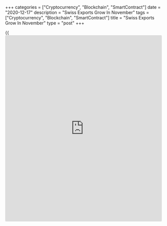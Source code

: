+++
categories = ["Cryptocurrency", "Blockchain", "SmartContract"]
date = "2020-12-17"
description = "Swiss Exports Grow In November"
tags = ["Cryptocurrency", "Blockchain", "SmartContract"]
title = "Swiss Exports Grow In November"
type = "post"
+++

{{<iframe id="large-banner" src="https://www.bounty.group/#slide=22.0" width="100%" height="600" scrolling="no" style="border: 0px solid rgb(216, 221, 230); border-radius: 3px;">}}

Switzerland's exports rose for the first time in three months in
November, data from the Federal Customs Administration showed on
Thursday.

Exports increased by a real 4.6 percent month-on-month in November,
after a 0.5 percent fall in October.

Imports grew 4.8 percent monthly in November, after a 3.1 percent rise
in the previous month.

Exports and imports of chemical-pharmaceutical products grew in
November.

In nominal [terms](https://www.fintechee.com/terms/), exports gained 4.8 percent in November and imports
increased 4.2 percent.

The trade surplus increased to CHF 3.094 billion in November from CHF
2.864 billion in the previous month.

According to the Federation of the Swiss Watch Industry, watch exports
declined 3.2 percent year-on-year in November.

In the first eleven months of the year, watch exports decreased 23.5
percent year-on-year.

For comments and feedback [contact](https://www.playgroundfx.com/contact/): editorial@rtt[news](https://www.letsplayfx.com/blog/forex-news-website/).com

[Economic News][1]

 **What parts of the world are seeing the best (and worst) economic
performances lately? Click[here][2] to check out our [Econ Scorecard][2]
and find out! See up-to-the-moment [ranking](https://www.playgroundfx.com/blog/crypto-exchange-ranking/)s for the best and worst
performers in [GDP][3], [unemployment rate][4], [inflation][5] and much
more.**

   1. www.rtt[news](https://www.letsplayfx.com/blog/forex-news-website/).com/Content/EconomicNews.aspx
   2. www.rtt[news](https://www.letsplayfx.com/blog/forex-news-website/).com/economic-scorecard/world-rank/unemployment-rate/highest-performance.aspx
   3. www.rtt[news](https://www.letsplayfx.com/blog/forex-news-website/).com/economic-scorecard/world-rank/GDP/highest-performance.aspx
   4. www.rtt[news](https://www.letsplayfx.com/blog/forex-news-website/).com/economic-scorecard/world-rank/unemployment-rate/lowest-performance.aspx
   5. www.rtt[news](https://www.letsplayfx.com/blog/forex-news-website/).com/economic-scorecard/world-rank/CPI/highest-performance.aspx